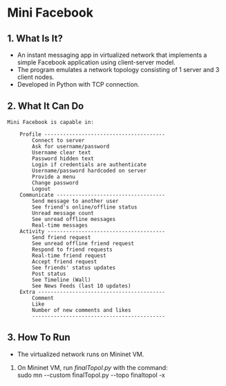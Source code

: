 # Mini Facebook

## 1. What Is It?

* An instant messaging app in virtualized network that implements a simple Facebook application using client-server model.
* The program emulates a network topology consisting of 1 server and 3 client nodes.
* Developed in Python with TCP connection.


## 2. What It Can Do

    Mini Facebook is capable in:
    
        Profile ---------------------------------------
            Connect to server
            Ask for username/password
            Username clear text
            Password hidden text
            Login if credentials are authenticate
            Username/password hardcoded on server
            Provide a menu
            Change password
            Logout
        Communicate -----------------------------------
            Send message to another user
            See friend's online/offline status
            Unread message count
            See unread offline messages
            Real-time messages
        Activity --------------------------------------
            Send friend request
            See unread offline friend request
            Respond to friend requests
            Real-time friend request
            Accept friend request
            See friends' status updates
            Post status
            See Timeline (Wall)
            See News Feeds (last 10 updates)
        Extra -----------------------------------------
            Comment
            Like
            Number of new comments and likes
            -------------------------------------------
            
            
## 3. How To Run

* The virtualized network runs on Mininet VM.
1. On Mininet VM, run _finalTopol.py_ with the command:\
      sudo mn --custom finalTopol.py --topo finaltopol -x
